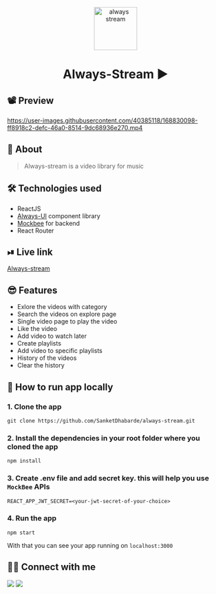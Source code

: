 <div align="center">

<img alt="always stream" src="public/favicon_video.ico" width="100px" height="100px" />

# Always-Stream ▶

</div>

## 📽 Preview
https://user-images.githubusercontent.com/40385118/168830098-ff8918c2-defc-46a0-8514-9dc68936e270.mp4

## 📑 About
> Always-stream is a video library for music

## 🛠 Technologies used
- ReactJS
- [Always-UI](https://always-ui.netlify.app/) component library
- [Mockbee](https://mockbee.netlify.app/) for backend
- React Router

## ⏯ Live link
[Always-stream](https://always-stream.netlify.app/)

## 😎 Features
- Exlore the videos with category
- Search the videos on explore page
- Single video page to play the video
- Like the video
- Add video to watch later
- Create playlists
- Add video to specific playlists
- History of the videos
- Clear the history

## 🤯 How to run app locally
### 1. Clone the app
```
git clone https://github.com/SanketDhabarde/always-stream.git
```
### 2. Install the dependencies in your root folder where you cloned the app
```
npm install
```
### 3. Create .env file and add secret key. this will help you use `MockBee` APIs
```
REACT_APP_JWT_SECRET=<your-jwt-secret-of-your-choice>
```
### 4. Run the app
```
npm start
```
With that you can see your app running on `localhost:3000`

## 👨‍💻 Connect with me 

<a href="https://twitter.com/SanketDhabarde1"><img src="https://img.shields.io/badge/Twitter-1DA1F2?style=for-the-badge&logo=twitter&logoColor=white"/></a>
<a href="https://www.linkedin.com/in/sanket-dhabarde-91b028166/"><img src="https://img.shields.io/badge/LinkedIn-0077B5?style=for-the-badge&logo=linkedin&logoColor=white"/></a>
